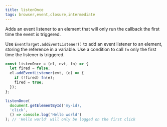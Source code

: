 ```yaml
---
title: listenOnce
tags: browser,event,closure,intermediate
---
```


Adds an event listener to an element that will only run the callback the first time the event is triggered.

Use `EventTarget.addEventListener()` to add an event listener to an element, storing the reference in a variable.
Use  a condition to call `fn` only the first time the listener is triggered. 

```js
const listenOnce = (el, evt, fn) => {
  let fired = false;
  el.addEventListener(evt, (e) => {
    if (!fired) fn(e);
    fired = true;
  });
};
```

```js
listenOnce(
  document.getElementById('my-id),
  'click',
  () => console.log('Hello world')
); // 'Hello world' will only be logged on the first click
```
